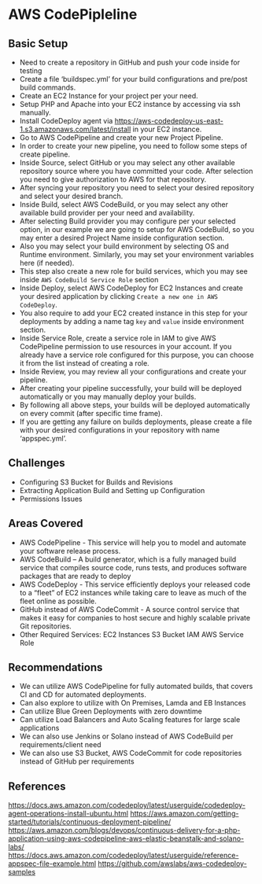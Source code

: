 # AWS CodePipleline 


## Basic Setup
- Need to create a repository in GitHub and push your code inside for testing
- Create a file ‘buildspec.yml’ for your build configurations and pre/post build commands.
- Create an EC2 Instance for your project per your need.
- Setup PHP and Apache into your EC2 instance by accessing via ssh manually.
- Install CodeDeploy agent via https://aws-codedeploy-us-east-1.s3.amazonaws.com/latest/install in your EC2 instance.
- Go to AWS CodePipeline and create your new Project Pipeline.
- In order to create your new pipeline, you need to follow some steps of create pipeline.
- Inside Source, select GitHub or you may select any other available repository source where you have committed your code. After selection you need to give authorization to AWS for that repository.
- After syncing your repository you need to select your desired repository and select your desired branch.
- Inside Build, select AWS CodeBuild, or you may select any other available build provider per your need and availability.
- After selecting Build provider you may configure per your selected option, in our example we are going to setup for AWS CodeBuild, so you may enter a desired Project Name inside configuration section.
- Also you may select your build environment by selecting OS and Runtime environment. Similarly, you may set your environment variables here (if needed).
- This step also create a new role for build services, which you may see inside `AWS CodeBuild Service Role` section
- Inside Deploy, select AWS CodeDeploy for EC2 Instances and create your desired application by clicking `Create a new one in AWS CodeDeploy`.
- You also require to add your EC2 created instance in this step for your deployments by adding a name tag `key` and `value` inside environment section.
- Inside Service Role, create a service role in IAM to give AWS CodePipeline permission to use resources in your account. If you already have a service role configured for this purpose, you can choose it from the list instead of creating a role.
- Inside Review, you may review all your configurations and create your pipeline.
- After creating your pipeline successfully, your build will be deployed automatically or you may manually deploy your builds.
- By following all above steps, your builds will be deployed automatically on every commit (after specific time frame).
- If you are getting any failure on builds deployments, please create a file with your desired configurations in your repository with name ‘appspec.yml’.

## Challenges
- Configuring S3 Bucket for Builds and Revisions
- Extracting Application Build and Setting up Configuration
- Permissions Issues

## Areas Covered
- AWS CodePipeline - This service will help you to model and automate your software release process.
- AWS CodeBuild – A build generator, which is a fully managed build service that compiles source code, runs tests, and produces software packages that are ready to deploy
- AWS CodeDeploy - This service efficiently deploys your released code to a “fleet” of EC2 instances while taking care to leave as much of the fleet online as possible. 
- GitHub instead of AWS CodeCommit -  A source control service that makes it easy for companies to host secure and highly scalable private Git repositories.
- Other Required Services:
	EC2 Instances
	S3 Bucket
	IAM
	AWS Service Role

## Recommendations
- We can utilize AWS CodePipeline for fully automated builds, that covers CI and CD for automated deployments.
- Can also explore to utilize with On Premises, Lamda and EB Instances
- Can utilize Blue Green Deployments with zero downtime
- Can utilize Load Balancers and Auto Scaling features for large scale applications
- We can also use Jenkins or Solano instead of AWS CodeBuild per requirements/client need
- We can also use S3 Bucket, AWS CodeCommit for code repositories instead of GitHub per requirements

## References
https://docs.aws.amazon.com/codedeploy/latest/userguide/codedeploy-agent-operations-install-ubuntu.html 
https://aws.amazon.com/getting-started/tutorials/continuous-deployment-pipeline/
https://aws.amazon.com/blogs/devops/continuous-delivery-for-a-php-application-using-aws-codepipeline-aws-elastic-beanstalk-and-solano-labs/ 
https://docs.aws.amazon.com/codedeploy/latest/userguide/reference-appspec-file-example.html 
https://github.com/awslabs/aws-codedeploy-samples 
